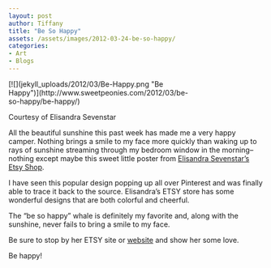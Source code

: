 ```yaml
---
layout: post
author: Tiffany
title: "Be So Happy"
assets: /assets/images/2012-03-24-be-so-happy/
categories: 
- Art
- Blogs
---
```


<div id="attachment_3656" style="width: 365px" class="wp-caption alignleft">[![](jekyll_uploads/2012/03/Be-Happy.png "Be Happy")](http://www.sweetpeonies.com/2012/03/be-so-happy/be-happy/)

Courtesy of Elisandra Sevenstar

</div>

All the beautiful sunshine this past week has made me a very happy camper. Nothing brings a smile to my face more quickly than waking up to rays of sunshine streaming through my bedroom window in the morning–nothing except maybe this sweet little poster from [Elisandra Sevenstar’s Etsy Shop](http://www.etsy.com/shop/sevenstar?utm_source=convo&utm_medium=trans_email&utm_campaign=convo_html&page=1).

I have seen this popular design popping up all over Pinterest and was finally able to trace it back to the source. Elisandra’s ETSY store has some wonderful designs that are both colorful and cheerful.

The “be so happy” whale is definitely my favorite and, along with the sunshine, never fails to bring a smile to my face.

Be sure to stop by her ETSY site or [website](http://elisandraillustration.wordpress.com/) and show her some love.

Be happy!
